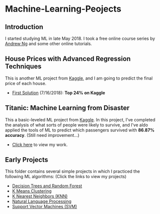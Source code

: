 # Machine-Learning-Peojects

## Introduction
I started studying ML in late May 2018. I took a free online course series by [Andrew Ng](https://www.coursera.org/learn/machine-learning/home/welcome) and some other online tutorials. 


## House Prices with Advanced Regression Techniques
This is another ML project from [Kaggle](https://www.kaggle.com/c/house-prices-advanced-regression-techniques), and I am going to predict the final price of each house.
* [First Solution](https://github.com/sunnysakura13/Machine-Learning-Peojects/blob/master/Kaggle%20House%20Prices/House%20Prices%20Solution.ipynb) (7/16/2018): **Top 24% on Kaggle**


## Titanic: Machine Learning from Disaster
This a basic-leveled ML project from [Kaggle](https://www.kaggle.com/c/titanic). In this project, I've completed the analysis of what sorts of people were likely to survive, and I've aldo applied the tools of ML to predict which passengers survived with **86.87% accuracy**. (Still need improvement...)
* [Click here](https://github.com/sunnysakura13/Machine-Learning-Peojects/blob/master/Kaggle%20Titanic%20Solution/Titanic%20Solution.ipynb) to view my work.


## Early Projects
This folder contains several simple projects in which I practiced the following ML algorithms: (Click the links to view my projects)
* [Decision Trees and Random Forest](https://github.com/sunnysakura13/Machine-Learning-Peojects/blob/master/Early%20Projects/Decision%20Trees%20and%20Random%20Forest%20Project/Decision%20Trees%20and%20Random%20Forest%20Project%20.ipynb)
* [K Means Clustering](https://github.com/sunnysakura13/Machine-Learning-Peojects/blob/master/Early%20Projects/K%20Means%20Clustering%20Project/K%20Means%20Clustering%20Project%20.ipynb)
* [K Nearest Neighbors (KNN)](https://github.com/sunnysakura13/Machine-Learning-Peojects/blob/master/Early%20Projects/K%20Nearest%20Neighbors%20Project/K%20Nearest%20Neighbors%20Project.ipynb)
* [Natural Language Processing](https://github.com/sunnysakura13/Machine-Learning-Peojects/blob/master/Early%20Projects/Natural%20Language%20Processing%20Project/NLP%20Project.ipynb)
* [Support Vector Machines (SVM)](https://github.com/sunnysakura13/Machine-Learning-Peojects/blob/master/Early%20Projects/Support%20Vector%20Machines%20Project.ipynb)
